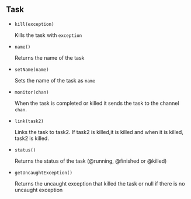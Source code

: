 ## Task

* ```kill(exception)```

    Kills the task with ```exception```

* ```name()```

    Returns the name of the task

* ```setName(name)```

    Sets the name of the task as ```name```

* ```monitor(chan)```

    When the task is completed or killed it sends the task to the channel `chan`.

* ```link(task2)```

    Links the task to task2. If task2 is killed,it is killed and when it is killed, task2 is killed.

* ```status()```

    Returns the status of the task (@running, @finished or @killed)

* ```getUncaughtException()```

    Returns the uncaught exception that killed the task or null if there is no uncaught exception